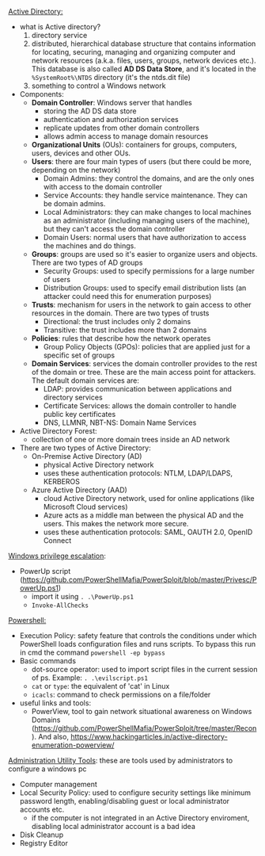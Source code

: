 <ins>Active Directory:</ins>

- what is Active directory?
    1.  directory service
    2.  distributed, hierarchical database structure that contains information for locating, securing, managing and organizing computer and network resources (a.k.a. files, users, groups, network devices etc.).
        This database is also called **AD DS Data Store**, and it's located in the `%SystemRoot%\NTDS` directory (it's the ntds.dit file)
    3.  something to control a Windows network
- Components:
    - **Domain Controller**: Windows server that handles
        - storing the AD DS data store
        - authentication and authorization services
        - replicate updates from other domain controllers
        - allows admin access to manage domain resources
    - **Organizational Units** (OUs): containers for groups, computers, users, devices and other OUs.
    - **Users**: there are four main types of users (but there could be more, depending on the network)
        - Domain Admins: they control the domains, and are the only ones with access to the domain controller
        - Service Accounts: they handle service maintenance. They can be domain admins.
        - Local Administrators: they can make changes to local machines as an administrator (including managing users of the machine), but they can't access the domain controller
        - Domain Users: normal users that have authorization to access the machines and do things.
    - **Groups**: groups are used so it's easier to organize users and objects. There are two types of AD groups
        - Security Groups: used to specify permissions for a large number of users
        - Distribution Groups: used to specify email distribution lists (an attacker could need this for enumeration purposes)
    - **Trusts**: mechanism for users in the network to gain access to other resources in the domain. There are two types of trusts
        - Directional: the trust includes only 2 domains
        - Transitive: the trust includes more than 2 domains
    - **Policies**: rules that describe how the network operates
        - Group Policy Objects (GPOs): policies that are applied just for a specific set of groups
    - **Domain Services**: services the domain controller provides to the rest of the domain or tree. These are the main access point for attackers. The default domain services are:
        - LDAP: provides communication between applications and directory services
        - Certificate Services: allows the domain controller to handle public key certificates
        - DNS, LLMNR, NBT-NS: Domain Name Services
- Active Directory Forest:
    - collection of one or more domain trees inside an AD network
- There are two types of Active Directory:
    - On-Premise Active Directory (AD)
        - physical Active Directory network
        - uses these authentication protocols: NTLM, LDAP/LDAPS, KERBEROS
    - Azure Active Directory (AAD)
        - cloud Active Directory network, used for online applications (like Microsoft Cloud services)
        - Azure acts as a middle man between the physical AD and the users. This makes the network more secure.
        - uses these authentication protocols: SAML, OAUTH 2.0, OpenID Connect

<ins>Windows privilege escalation</ins>:

- PowerUp script (https://github.com/PowerShellMafia/PowerSploit/blob/master/Privesc/PowerUp.ps1)
    - import it using `. .\PowerUp.ps1`
    - `Invoke-AllChecks`

<ins>Powershell:</ins>

- Execution Policy: safety feature that controls the conditions under which PowerShell loads configuration files and runs scripts.
    To bypass this run in cmd the command `powershell -ep bypass`
- Basic commands
    - dot-source operator: used to import script files in the current session of ps. Example: `. .\evilscript.ps1`
    - `cat` or `type`: the equivalent of 'cat' in Linux
    - `icacls`: command to check permissions on a file/folder
- useful links and tools:
    - PowerView, tool to gain network situational awareness on Windows Domains (https://github.com/PowerShellMafia/PowerSploit/tree/master/Recon).
        And also, https://www.hackingarticles.in/active-directory-enumeration-powerview/

<ins>Administration Utility Tools</ins>: these are tools used by administrators to configure a windows pc

- Computer management
- Local Security Policy: used to configure security settings like minimum password length, enabling/disabling guest or local administrator accounts etc.
    - if the computer is not integrated in an Active Directory enviroment, disabling local administrator account is a bad idea
- Disk Cleanup
- Registry Editor
